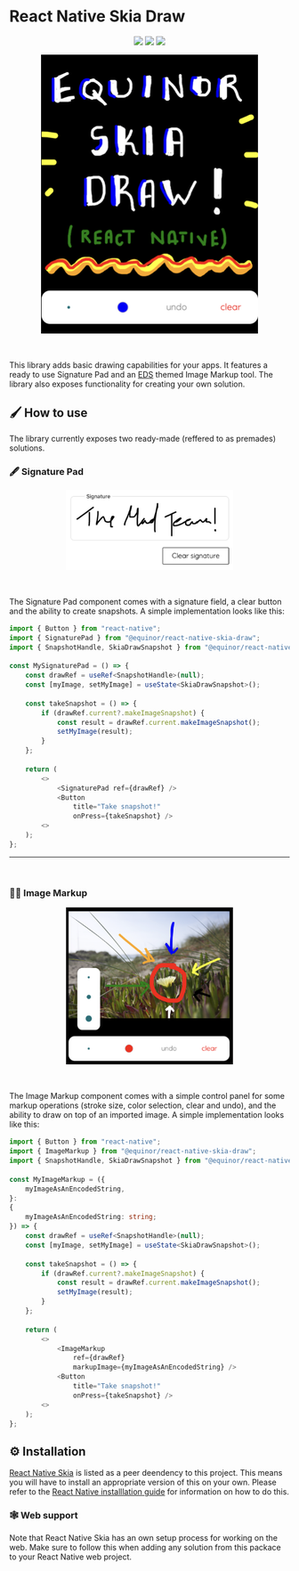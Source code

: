 # React Native Skia Draw

<p align="center">
        <img src="https://img.shields.io/badge/iOS-✅-brightgreen" />
        <img src="https://img.shields.io/badge/web-✅-brightgreen" />
        <img src="https://img.shields.io/badge/android-❔-orange" />
</p>
<p align="center">
        <img 
            src="./assets/skia-draw-header.png"
            title="React Native Skia Draw"
            alt="The Equinor React Native library for all things drawing!"
            width=390/>
</p>
<br />

This library adds basic drawing capabilities for your apps. It features a ready to use Signature Pad and an [EDS](https://loop.equinor.com/en/stories/eds-design-system) themed Image Markup tool.
The library also exposes functionality for creating your own solution.

## 🖌️ How to use
The library currently exposes two ready-made (reffered to as premades) solutions.

### 🖋️ Signature Pad
<p align="center">
        <img 
            src="./assets/skia-draw-signature.png"
            title="React Native Skia Draw Signature Pad"
            alt="For signing all your important stuff!"
            width=300/>
</p>
<br/>

The Signature Pad component comes with a signature field, a clear button and the ability to create snapshots. A simple implementation looks like this:
```ts
import { Button } from "react-native";
import { SignaturePad } from "@equinor/react-native-skia-draw";
import { SnapshotHandle, SkiaDrawSnapshot } from "@equinor/react-native-skia-draw/dist/types";

const MySignaturePad = () => {
    const drawRef = useRef<SnapshotHandle>(null);
    const [myImage, setMyImage] = useState<SkiaDrawSnapshot>();

    const takeSnapshot = () => {
        if (drawRef.current?.makeImageSnapshot) {
            const result = drawRef.current.makeImageSnapshot();
            setMyImage(result);
        }
    };

    return (
        <>
            <SignaturePad ref={drawRef} />
            <Button
                title="Take snapshot!"
                onPress={takeSnapshot} />
        <>
    );
};
```

---
<br/>

### 👩‍🎨 Image Markup
<p align="center">
        <img 
            src="./assets/skia-draw-image-markup.png"
            title="React Native Skia Draw Signature Pad"
            alt="For signing all your important stuff!"
            width=300/>
</p>
<br/>

The Image Markup component comes with a simple control panel for some markup operations (stroke size, color selection, clear and undo), and the ability to draw on top of an imported image. A simple implementation looks like this:
```ts
import { Button } from "react-native";
import { ImageMarkup } from "@equinor/react-native-skia-draw";
import { SnapshotHandle, SkiaDrawSnapshot } from "@equinor/react-native-skia-draw/dist/types";

const MyImageMarkup = ({
    myImageAsAnEncodedString,
}:
{
    myImageAsAnEncodedString: string;
}) => {
    const drawRef = useRef<SnapshotHandle>(null);
    const [myImage, setMyImage] = useState<SkiaDrawSnapshot>();

    const takeSnapshot = () => {
        if (drawRef.current?.makeImageSnapshot) {
            const result = drawRef.current.makeImageSnapshot();
            setMyImage(result);
        }
    };

    return (
        <>
            <ImageMarkup
                ref={drawRef}
                markupImage={myImageAsAnEncodedString} />
            <Button
                title="Take snapshot!"
                onPress={takeSnapshot} />
        <>
    );
};
```

## ⚙️ Installation
[React Native Skia](https://shopify.github.io/react-native-skia/) is listed as a peer deendency to this project. This means you will have to install an appropriate version of this on your own. Please refer to the [React Native installlation guide](https://shopify.github.io/react-native-skia/docs/getting-started/installation) for information on how to do this.

### 🕸️ Web support
Note that React Native Skia has an own setup process for working on the web. Make sure to follow this when adding any solution from this packace to your React Native web project.

